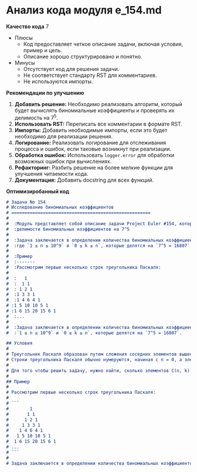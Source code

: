 # Анализ кода модуля e_154.md

**Качество кода**
7
- Плюсы
    - Код предоставляет четкое описание задачи, включая условия, пример и цель.
    - Описание хорошо структурировано и понятно.
- Минусы
    - Отсутствует код для решения задачи. 
    - Не соответствует стандарту RST для комментариев.
    - Не используются импорты.

**Рекомендации по улучшению**

1.  **Добавить решение:** Необходимо реализовать алгоритм, который будет вычислять биномиальные коэффициенты и проверять их делимость на 7<sup>5</sup>.
2.  **Использовать RST:** Переписать все комментарии в формате RST.
3.  **Импорты:** Добавить необходимые импорты, если это будет необходимо для реализации решения.
4.  **Логирование:** Реализовать логирование для отслеживания процесса и ошибок, если таковые возникнут при реализации.
5.  **Обработка ошибок:**  Использовать `logger.error` для обработки возможных ошибок при вычислениях.
6.  **Рефакторинг:**  Разбить решение на более мелкие функции для улучшения читаемости кода.
7.  **Документация:**  Добавить docstring для всех функций.

**Оптимизиробанный код**
```markdown
# Задача No 154
# Исследование биномиальных коэффициентов
# =====================================================
#
#  :Модуль представляет собой описание задачи Project Euler #154, которая заключается в исследовании
#  :делимости биномиальных коэффициентов на 7^5
#
#  :Задача заключается в определении количества биномиальных коэффициентов `C(n, k)`,
#  :где `1 ≤ n ≤ 10^9` и `0 ≤ k ≤ n`, которые делятся на `7^5 = 16807`.
#
#  :Пример
#  :-------
#  :Рассмотрим первые несколько строк треугольника Паскаля:
#
#  :   1
#  :  1 1
#  : 1 2 1
#  :1 3 3 1
#  :1 4 6 4 1
# :1 5 10 10 5 1
# :1 6 15 20 15 6 1
#  :...
#
#  :Задача заключается в определении количества биномиальных коэффициентов `C(n, k)`, где
#  :`1 ≤ n ≤ 10^9` и `0 ≤ k ≤ n`, которые делятся на `7^5 = 16807`.

## Условия
#
# Треугольник Паскаля образован путем сложения соседних элементов вышестоящей строки, начиная с 1 в вершине.
# Строки треугольника Паскаля обычно нумеруются, начиная с n = 0, а элементы в строке нумеруются, начиная с k = 0. Таким образом, например, седьмой элемент строки n = 4 равен биномиальному коэффициенту C(4, 6) = 4!/(2!2!) = 6.
#
# Для того чтобы решить задачу, нужно найти, сколько элементов C(n, k) треугольника Паскаля, где 1 ≤ n ≤ 10^9 и 0 ≤ k ≤ n, делятся на 7<sup>5</sup> (т.е. на 16807).
#
## Пример
#
# Рассмотрим первые несколько строк треугольника Паскаля:
#
# ```
#        1
#       1 1
#      1 2 1
#     1 3 3 1
#    1 4 6 4 1
#   1 5 10 10 5 1
#  1 6 15 20 15 6 1
# ...
# ```
#
# Задача заключается в определении количества биномиальных коэффициентов `C(n, k)`, где `1 ≤ n ≤ 10^9` и `0 ≤ k ≤ n`, которые делятся на `7^5 = 16807`.
```